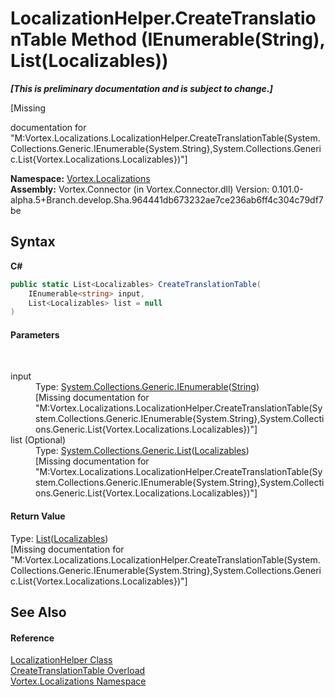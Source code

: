 # LocalizationHelper.CreateTranslationTable Method (IEnumerable(String), List(Localizables))
 _**\[This is preliminary documentation and is subject to change.\]**_

\[Missing <summary> documentation for "M:Vortex.Localizations.LocalizationHelper.CreateTranslationTable(System.Collections.Generic.IEnumerable{System.String},System.Collections.Generic.List{Vortex.Localizations.Localizables})"\]

**Namespace:**&nbsp;<a href="N_Vortex_Localizations.md">Vortex.Localizations</a><br />**Assembly:**&nbsp;Vortex.Connector (in Vortex.Connector.dll) Version: 0.101.0-alpha.5+Branch.develop.Sha.964441db673232ae7ce236ab6ff4c304c79df7be

## Syntax

**C#**<br />
``` C#
public static List<Localizables> CreateTranslationTable(
	IEnumerable<string> input,
	List<Localizables> list = null
)
```


#### Parameters
&nbsp;<dl><dt>input</dt><dd>Type: <a href="http://msdn2.microsoft.com/en-us/library/9eekhta0" target="_blank">System.Collections.Generic.IEnumerable</a>(<a href="http://msdn2.microsoft.com/en-us/library/s1wwdcbf" target="_blank">String</a>)<br />\[Missing <param name="input"/> documentation for "M:Vortex.Localizations.LocalizationHelper.CreateTranslationTable(System.Collections.Generic.IEnumerable{System.String},System.Collections.Generic.List{Vortex.Localizations.Localizables})"\]</dd><dt>list (Optional)</dt><dd>Type: <a href="http://msdn2.microsoft.com/en-us/library/6sh2ey19" target="_blank">System.Collections.Generic.List</a>(<a href="T_Vortex_Localizations_Localizables.md">Localizables</a>)<br />\[Missing <param name="list"/> documentation for "M:Vortex.Localizations.LocalizationHelper.CreateTranslationTable(System.Collections.Generic.IEnumerable{System.String},System.Collections.Generic.List{Vortex.Localizations.Localizables})"\]</dd></dl>

#### Return Value
Type: <a href="http://msdn2.microsoft.com/en-us/library/6sh2ey19" target="_blank">List</a>(<a href="T_Vortex_Localizations_Localizables.md">Localizables</a>)<br />\[Missing <returns> documentation for "M:Vortex.Localizations.LocalizationHelper.CreateTranslationTable(System.Collections.Generic.IEnumerable{System.String},System.Collections.Generic.List{Vortex.Localizations.Localizables})"\]

## See Also


#### Reference
<a href="T_Vortex_Localizations_LocalizationHelper.md">LocalizationHelper Class</a><br /><a href="Overload_Vortex_Localizations_LocalizationHelper_CreateTranslationTable.md">CreateTranslationTable Overload</a><br /><a href="N_Vortex_Localizations.md">Vortex.Localizations Namespace</a><br />